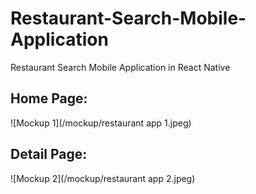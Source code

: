 # Restaurant-Search-Mobile-Application
Restaurant Search Mobile Application in React Native

## Home Page:

![Mockup 1](/mockup/restaurant app 1.jpeg)

## Detail Page:

![Mockup 2](/mockup/restaurant app 2.jpeg)
